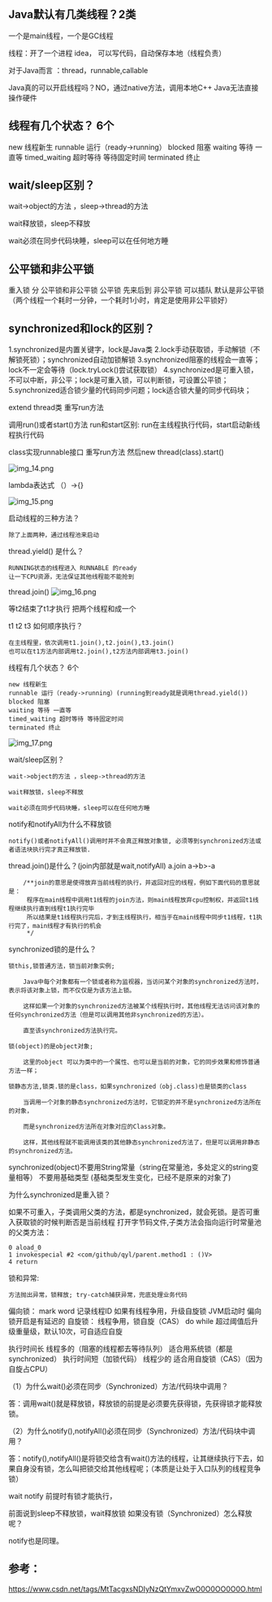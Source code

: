 Java默认有几类线程？2类
---
一个是main线程，一个是GC线程

线程：开了一个进程 idea， 可以写代码，自动保存本地（线程负责）

对于Java而言 ：thread，runnable,callable

Java真的可以开启线程吗？NO，通过native方法，调用本地C++
Java无法直接操作硬件


线程有几个状态？ 6个
---
new 线程新生
runnable 运行（ready->running）
blocked 阻塞
waiting 等待 一直等
timed_waiting 超时等待 等待固定时间
terminated 终止



wait/sleep区别？
---
wait->object的方法 ，sleep->thread的方法

wait释放锁，sleep不释放

wait必须在同步代码块睡，sleep可以在任何地方睡

公平锁和非公平锁
---
重入锁 分 公平锁和非公平锁
公平锁 先来后到
非公平锁 可以插队
默认是非公平锁
（两个线程一个耗时一分钟，一个耗时1小时，肯定是使用非公平锁好）

synchronized和lock的区别？
---

1.synchronized是内置关键字，lock是Java类
2.lock手动获取锁，手动解锁（不解锁死锁）；synchronized自动加锁解锁
3.synchronized阻塞的线程会一直等；lock不一定会等待（lock.tryLock()尝试获取锁）
4.synchronized是可重入锁，不可以中断，非公平；lock是可重入锁，可以判断锁，可设置公平锁；
5.synchronized适合锁少量的代码同步问题；lock适合锁大量的同步代码块；


extend thread类 重写run方法

调用run()或者start()方法
run和start区别:
run在主线程执行代码，start启动新线程执行代码

class实现runnable接口 重写run方法
然后new thread(class).start()

![img_14.png](img/img_14.png)

lambda表达式 （）->{}

![img_15.png](img/img_15.png)

启动线程的三种方法？

    除了上面两种，通过线程池来启动

thread.yield() 是什么？

    RUNNING状态的线程进入 RUNNABLE 的ready
    让一下CPU资源，无法保证其他线程能不能抢到

thread.join()
![img_16.png](img/img_16.png)

等t2结束了t1才执行 把两个线程和成一个

t1 t2 t3 如何顺序执行？ 

    在主线程里，依次调用t1.join(),t2.join(),t3.join()
    也可以在t1方法内部调用t2.join(),t2方法内部调用t3.join()

线程有几个状态？ 6个

    new 线程新生
    runnable 运行（ready->running）(running到ready就是调用thread.yield())
    blocked 阻塞
    waiting 等待 一直等
    timed_waiting 超时等待 等待固定时间
    terminated 终止

![img_17.png](img/img_17.png)


wait/sleep区别？

    wait->object的方法 ，sleep->thread的方法

    wait释放锁，sleep不释放

    wait必须在同步代码块睡，sleep可以在任何地方睡

notify和notifyAll为什么不释放锁

    notify()或者notifyAll()调用时并不会真正释放对象锁, 必须等到synchronized方法或者语法块执行完才真正释放锁.

thread.join()是什么？(join内部就是wait,notifyAll)
a.join a->b>-a

        /**join的意思是使得放弃当前线程的执行，并返回对应的线程，例如下面代码的意思就是：
         程序在main线程中调用t1线程的join方法，则main线程放弃cpu控制权，并返回t1线程继续执行直到线程t1执行完毕
         所以结果是t1线程执行完后，才到主线程执行，相当于在main线程中同步t1线程，t1执行完了，main线程才有执行的机会
         */

synchronized锁的是什么？
    
    锁this,锁普通方法，锁当前对象实例;

        Java中每个对象都有一个锁或者称为监视器，当访问某个对象的synchronized方法时，表示将该对象上锁，而不仅仅是为该方法上锁。

        这样如果一个对象的synchronized方法被某个线程执行时，其他线程无法访问该对象的任何synchronized方法（但是可以调用其他非synchronized的方法）。

        直至该synchronized方法执行完。

    锁(object)的是object对象; 

        这里的object 可以为类中的一个属性、也可以是当前的对象，它的同步效果和修饰普通方法一样；

    锁静态方法,锁类.锁的是class，如果synchronized（obj.class)也是锁类的class

        当调用一个对象的静态synchronized方法时，它锁定的并不是synchronized方法所在的对象，

        而是synchronized方法所在对象对应的Class对象。

        这样，其他线程就不能调用该类的其他静态synchronized方法了，但是可以调用非静态的synchronized方法。
    

synchronized(object)不要用String常量（string在常量池，多处定义的string变量相等）
不要用基础类型 (基础类型发生变化，已经不是原来的对象了)

为什么synchronized是重入锁？

如果不可重入，子类调用父类的方法，都是synchronized，就会死锁。是否可重入获取锁的时候判断否是当前线程
打开字节码文件,子类方法会指向运行时常量池的父类方法：
```
0 aload_0
1 invokespecial #2 <com/github/qyl/parent.method1 : ()V>
4 return
```


锁和异常:

    方法抛出异常，锁释放; try-catch捕获异常，兜底处理业务代码

偏向锁：
    mark word 记录线程ID
    如果有线程争用，升级自旋锁
    JVM启动时 偏向锁开启是有延迟的
自旋锁：
    线程争用，锁自旋（CAS） do while 超过阈值后升级重量级，默认10次，可自适应自旋

执行时间长 线程多的（阻塞的线程都去等待队列） 适合用系统锁（都是synchronized）
执行时间短（加锁代码） 线程少的 适合用自旋锁（CAS）（因为自旋占CPU）


（1）为什么wait()必须在同步（Synchronized）方法/代码块中调用？

答：调用wait()就是释放锁，释放锁的前提是必须要先获得锁，先获得锁才能释放锁。

（2）为什么notify(),notifyAll()必须在同步（Synchronized）方法/代码块中调用？

答：notify(),notifyAll()是将锁交给含有wait()方法的线程，让其继续执行下去，如果自身没有锁，怎么叫把锁交给其他线程呢；（本质是让处于入口队列的线程竞争锁）


wait notify 前提时有锁才能执行，

前面说到sleep不释放锁，wait释放锁 如果没有锁（Synchronized）怎么释放呢？

notify也是同理。



参考：
---
https://www.csdn.net/tags/MtTacgxsNDIyNzQtYmxvZwO0O0OO0O0O.html